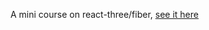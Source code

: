 A mini course on react-three/fiber, [see it here](https://justcode-taupe.vercel.app/projects/robot-landing/introduction)
